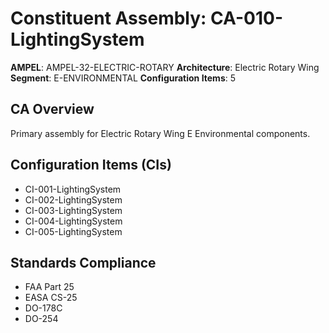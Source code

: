 # Constituent Assembly: CA-010-LightingSystem

**AMPEL**: AMPEL-32-ELECTRIC-ROTARY
**Architecture**: Electric Rotary Wing
**Segment**: E-ENVIRONMENTAL
**Configuration Items**: 5

## CA Overview
Primary assembly for Electric Rotary Wing E Environmental components.

## Configuration Items (CIs)
- CI-001-LightingSystem
- CI-002-LightingSystem
- CI-003-LightingSystem
- CI-004-LightingSystem
- CI-005-LightingSystem

## Standards Compliance
- FAA Part 25
- EASA CS-25
- DO-178C
- DO-254

